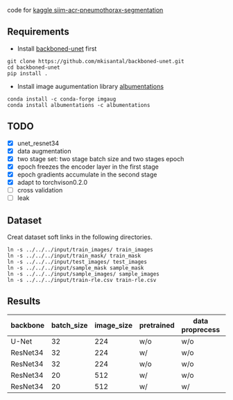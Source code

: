 code for [kaggle siim-acr-pneumothorax-segmentation](https://www.kaggle.com/c/siim-acr-pneumothorax-segmentation)

## Requirements
* Install [backboned-unet](https://github.com/mkisantal/backboned-unet) first
```
git clone https://github.com/mkisantal/backboned-unet.git
cd backboned-unet
pip install .
```
* Install image augumentation library [albumentations](https://github.com/albu/albumentations)
```
conda install -c conda-forge imgaug
conda install albumentations -c albumentations
```

## TODO
- [x] unet_resnet34
- [x] data augmentation
- [x] two stage set: two stage batch size and two stages epoch
- [x] epoch freezes the encoder layer in the first stage
- [x] epoch gradients accumulate in the second stage
- [x] adapt to torchvison0.2.0
- [ ] cross validation
- [ ] leak

## Dataset
Creat dataset soft links in the following directories.
```
ln -s ../../../input/train_images/ train_images
ln -s ../../../input/train_mask/ train_mask
ln -s ../../../input/test_images/ test_images
ln -s ../../../input/sample_mask sample_mask
ln -s ../../../input/sample_images/ sample_images
ln -s ../../../input/train-rle.csv train-rle.csv
```

## Results
|backbone|batch_size|image_size|pretrained|data proprecess|lr|score|
|--|--|--|--|--|--|--|
|U-Net|32|224|w/o|w/o|random|0.7019|
|ResNet34|32|224|w/|w/o|random|0.7172|
|ResNet34|32|224|w/o|w/o|random|0.7295|
|ResNet34|20|512|w/|w/o|random|0.7508|
|ResNet34|20|512|w/|w/|random|0.7603|